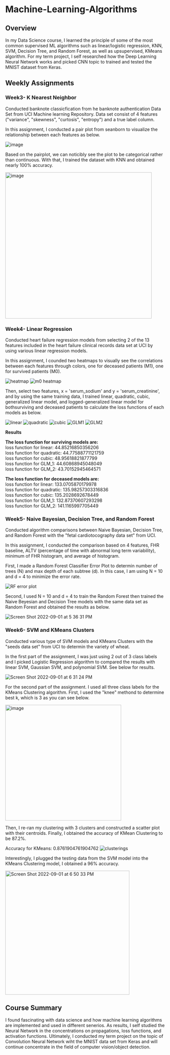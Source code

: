 # Machine-Learning-Algorithms

## Overview
In my Data Science course, I learned the principle of some of the most common supervised ML algorithms such as linear/logistic regression, KNN, SVM, Decision Tree, and Random Forest, as well as upsupervised, KMeans algorithm. For my term project, I self researched how the Deep Learning Neural Network works and picked CNN topic to trained and tested the MNIST dataset from Keras.

## Weekly Assignments

### Week3- K Nearest Neighbor
Conducted banknote classicfication from he banknote authentication Data Set from UCI Machine learning Repository. Data set consist of 4 features ("variance", "skewness", "curtosis", "entropy") and a true label column. 

In this assignment, I conducted a pair plot from seanborn to visualize the relationship between each features as below.

![image](https://user-images.githubusercontent.com/84875731/188002680-77fbb28d-c733-4378-8cd8-c6adacf8004d.png)

Based on the pairplot, we can noticibly see the plot to be categorical rather than continuous. With that, I trained the dataset with KNN and obtained nearly 100% accuracy.

<img width="461" alt="image" src="https://user-images.githubusercontent.com/84875731/188003909-429d77e3-487d-4210-b2b7-a3a793f6e436.png">

### Week4- Linear Regression
Conducted heart failure regression models from selecting 2 of the 13 features included in the heart failure clinical records data set at UCI by using various linear regression models.

In this assignment, I counded two heatmaps to visually see the correlations between each features through colors, one for deceased patients (M1), one for survived patients (M0). 

![heatmap](https://user-images.githubusercontent.com/84875731/188007872-18093c19-ed74-422c-a8eb-e891897e678f.png)
![m0 heatmap](https://user-images.githubusercontent.com/84875731/188008819-b8a2fdae-18b2-41f4-b1a3-e8ad38d8447e.png)

Then, select two features, x = 'serum_sodium' and y = 'serum_creatinine', and by using the same training data, I trained linear, quadratic, cubic, generalized linear model, and logged-generalized linear model for bothsurviving and deceased patients to calculate the loss functions of each models as below.

![linear](https://user-images.githubusercontent.com/84875731/188009313-e3f899b6-af44-4762-9c48-3970d8bf1c92.png)
![quadratic](https://user-images.githubusercontent.com/84875731/188009329-6130571d-c015-4ce3-a4de-f72c7090ed3b.png)
![cubic](https://user-images.githubusercontent.com/84875731/188009360-05d1bacc-483e-42c5-81bb-5cfc3b93634e.png)
![GLM1](https://user-images.githubusercontent.com/84875731/188009374-9aefc4d6-7db9-43a8-95cb-e1845aecaa18.png)
![GLM2](https://user-images.githubusercontent.com/84875731/188009383-cad0070a-780c-480f-b713-004f7367c794.png)

**Results**<br />

**The loss function for surviving models are:**<br />
loss function for linear: 44.85216850356206<br />
loss function for quadratic: 44.77588771121759<br />
loss function for cubic: 48.95618821877799<br />
loss function for GLM_1: 44.60868945048049<br />
loss function for GLM_2: 43.70152945464571<br />

**The loss function for deceased models are:**<br />
loss function for linear: 133.0705870179978<br />
loss function for quadratic: 135.98257303316836<br />
loss function for cubic: 135.2028692678449<br />
loss function for GLM_1: 132.87370607293298<br />
loss function for GLM_2: 141.1165997705449

### Week5- Naive Bayesian, Decision Tree, and Random Forest
Conducted algorithm comparisons between Naive Bayesian, Decision Tree, and Random Forest with the "fetal cardiotocography data set" from UCI.

In this assignment, I conducted the comparison based on 4 features, FHR baseline, ALTV (percentage of time with abnormal long term variability), minimum of FHR histogram, and average of histogram.

First, I made a Random Forest Classifier Error Plot to determin number of trees (N) and max depth of each subtree (d). In this case, I am using N = 10 and d = 4 to minimize the error rate.

![RF error plot](https://user-images.githubusercontent.com/84875731/188034554-c25046d7-a40f-425d-82f3-17a97479b6eb.png)

Second, I used N = 10 and d = 4 to train the Random Forest then trained the Naive Beyesian and Decision Tree models with the same data set as Random Forest and obtained the results as below.

![Screen Shot 2022-09-01 at 5 36 31 PM](https://user-images.githubusercontent.com/84875731/188034983-11581e1a-477c-473c-99d7-2185ae55c26f.png)

### Week6- SVM and KMeans Clusters
Conducted various type of SVM models and KMeans Clusters with the "seeds data set" from UCI to determin the variety of wheat.

In the first part of the assignment, I was just using 2 out of 3 class labels and I picked Logistic Regression algorithm to compared the results with linear SVM, Gaussian SVM, and polynomial SVM. See below for results.

![Screen Shot 2022-09-01 at 6 31 24 PM](https://user-images.githubusercontent.com/84875731/188039907-2298c82a-ddc2-4ff5-9c66-d3a1ad90daa6.png)

For the second part of the assignment. I used all three class labels for the KMeans Clustering algorithm. First, I used the "knee" methond to determine best k, which is 3 as you can see below.

<img width="365" alt="image" src="https://user-images.githubusercontent.com/84875731/188040101-9f565e3c-42e6-4920-b92b-5ab223f47bd7.png">

Then, I re-ran my clustering with 3 clusters and constructed a scatter plot with their centroids. Finally, I obtained the accuracy of KMean Clustering to be 87.2%. 

Accuracy for KMeans: 0.8761904761904762
![clusterings](https://user-images.githubusercontent.com/84875731/188040360-9535affb-bb7d-4835-b60c-443489409a1e.png)


Interestingly, I plugged the testing data from the SVM model into the KMeans Clustering model, I obtained a 96% accuracy.

<img width="391" alt="Screen Shot 2022-09-01 at 6 50 33 PM" src="https://user-images.githubusercontent.com/84875731/188041772-5343c06a-95f9-4d5b-b44f-641a22d8f1d6.png">

## Course Summary
I found fascinating with data science and how machine learning algorithms are implemented and used in different senerios. As results, I self studied the Neural Network in the concentrations on propagations, loss functions, and activation functions. Ultimately, I conducted my term project on the topic of Convolution Neural Network wiht the MNIST data set from Keras and will continue concentrate in the field of computer vision/object detection.


